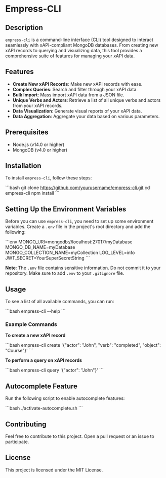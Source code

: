 # Empress-CLI

## Description

`empress-cli` is a command-line interface (CLI) tool designed to interact seamlessly with xAPI-compliant MongoDB databases. From creating new xAPI records to querying and visualizing data, this tool provides a comprehensive suite of features for managing your xAPI data.

## Features

- **Create New xAPI Records**: Make new xAPI records with ease.
- **Complex Queries**: Search and filter through your xAPI data.
- **Bulk Import**: Mass import xAPI data from a JSON file.
- **Unique Verbs and Actors**: Retrieve a list of all unique verbs and actors from your xAPI records.
- **Data Visualization**: Generate visual reports of your xAPI data.
- **Data Aggregation**: Aggregate your data based on various parameters.

## Prerequisites

- Node.js (v14.0 or higher)
- MongoDB (v4.0 or higher)

## Installation

To install `empress-cli`, follow these steps:

\```bash
git clone https://github.com/yourusername/empress-cli.git
cd empress-cli
npm install
\```

## Setting Up the Environment Variables

Before you can use `empress-cli`, you need to set up some environment variables. Create a `.env` file in the project's root directory and add the following:

\```env
MONGO_URI=mongodb://localhost:27017/myDatabase
MONGO_DB_NAME=myDatabase
MONGO_COLLECTION_NAME=myCollection
LOG_LEVEL=info
JWT_SECRET=YourSuperSecretString
\```

**Note**: The `.env` file contains sensitive information. Do not commit it to your repository. Make sure to add `.env` to your `.gitignore` file.

## Usage

To see a list of all available commands, you can run:

\```bash
empress-cli --help
\```

### Example Commands

**To create a new xAPI record**

\```bash
empress-cli create '{"actor": "John", "verb": "completed", "object": "Course"}'
\```

**To perform a query on xAPI records**

\```bash
empress-cli query '{"actor": "John"}'
\```

## Autocomplete Feature

Run the following script to enable autocomplete features:

\```bash
./activate-autocomplete.sh
\```

## Contributing

Feel free to contribute to this project. Open a pull request or an issue to participate.

## License

This project is licensed under the MIT License.

